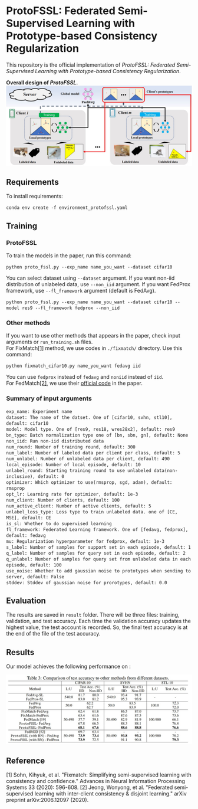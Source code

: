 # ProtoFSSL: Federated Semi-Supervised Learning with Prototype-based Consistency Regularization
This repository is the official implementation of *ProtoFSSL: Federated Semi-Supervised Learning with Prototype-based Consistency Regularization*.

**Overall design of *ProtoFSSL*.**
![design](./img/design.jpg)



## Requirements

To install requirements:

```setup
conda env create -f environment_protofssl.yaml
```


## Training

### ProtoFSSL
To train the models in the paper, run this command:

```
python proto_fssl.py --exp_name name_you_want --dataset cifar10
```
You can select dataset using `--dataset` argument. If you want non-iid distribution of unlabeled data, use `--non_iid` argument.
If you want FedProx framework, use `--fl_framework` argument (default is FedAvg).
```
python proto_fssl.py --exp_name name_you_want --dataset cifar10 --model res9 --fl_framework fedprox --non_iid
```

### Other methods
If you want to use other methods that appears in the paper, check input arguments or `run_training.sh` files.  
For FixMatch[[1]](#reference) method, we use codes in `./fixmatch/` directory. Use this command:
```
python fixmatch_cifar10.py name_you_want fedavg iid
```
You can use `fedprox` instead of `fedavg` and `noniid` instead of `iid`.  
For FedMatch[[2]](#reference), we use their [official code](https://github.com/wyjeong/FedMatch) in the paper.




### Summary of input arguments
```
exp_name: Experiment name
dataset: The name of the datset. One of [cifar10, svhn, stl10], default: cifar10
model: Model type. One of [res9, res18, wres28x2], default: res9
bn_type: Batch normalization type one of [bn, sbn, gn], default: None
non_iid: Run non-iid distributed data
num_round: Number of training round, default: 300
num_label: Number of labeled data per client per class, default: 5
num_unlabel: Number of unlabeled data per client, default: 490
local_episode: Number of local episode, default: 10
unlabel_round: Starting training round to use unlabeled data(non-inclusive), default: 0
optimizer: Which optimizer to use(rmsprop, sgd, adam), default: rmsprop
opt_lr: Learning rate for optimizer, default: 1e-3
num_client: Number of clients, default: 100
num_active_client: Number of active clients, default: 5
unlabel_loss_type: Loss type to train unlabeled data. one of [CE, MSE], default: CE
is_sl: Whether to do supervised learning
fl_framework: Federated Learning framework. One of [fedavg, fedprox], default: fedavg
mu: Regularization hyperparameter for fedprox, default: 1e-3
s_label: Number of samples for support set in each episode, default: 1
q_label: Number of samples for query set in each episode, default: 2
q_unlabel: Number of samples for query set from unlabeled data in each episode, default: 100
use_noise: Whether to add gaussian noise to prototypes when sending to server, default: False
stddev: Stddev of gaussian noise for prorotypes, default: 0.0
```

## Evaluation

The results are saved in `result` folder. There will be three files: training, validation, and test accuracy. Each time the validation accuracy updates the highest value, the test account is recorded. So, the final test accuracy is at the end of the file of the test accuracy.


## Results

Our model achieves the following performance on :
  
![accuracy](./img/accuracy_table.jpg)

## Reference

[1] Sohn, Kihyuk, et al. "Fixmatch: Simplifying semi-supervised learning with consistency and confidence." Advances in Neural Information Processing Systems 33 (2020): 596-608.
[2] Jeong, Wonyong, et al. "Federated semi-supervised learning with inter-client consistency & disjoint learning." arXiv preprint arXiv:2006.12097 (2020).
